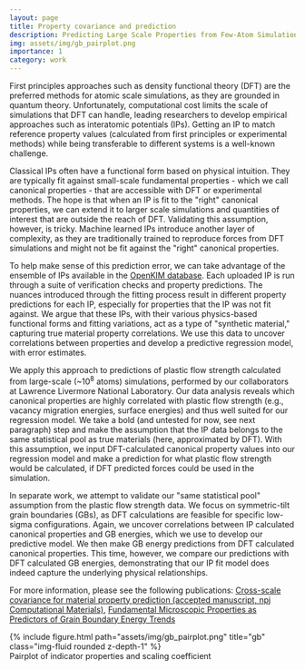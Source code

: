 ```yaml
---
layout: page
title: Property covariance and prediction
description: Predicting Large Scale Properties from Few-Atom Simulations
img: assets/img/gb_pairplot.png
importance: 1
category: work
---
```


First principles approaches such as density functional theory (DFT) are the preferred methods for atomic scale simulations, as they are grounded in quantum theory.
Unfortunately, computational cost limits the scale of simulations that DFT can handle, leading researchers to develop empirical approaches such as interatomic potentials (IPs).
Getting an IP to match reference property values (calculated from first principles or experimental methods) while being transferable to different systems is a well-known challenge.

Classical IPs often have a functional form based on physical intuition.
They are typically fit against small-scale fundamental properties - which we call canonical properties - that are accessible with DFT or experimental methods. 
The hope is that when an IP is fit to the "right" canonical properties, we can extend it to larger scale simulations and quantities of interest that are outside the reach of DFT.
Validating this assumption, however, is tricky.
Machine learned IPs introduce another layer of complexity, as they are traditionally trained to reproduce forces from DFT simulations and might not be fit against the "right" canonical properties.

To help make sense of this prediction error, we can take advantage of the ensemble of IPs available in the [OpenKIM database](https://openkim.org/).
Each uploaded IP is run through a suite of verification checks and property predictions.
The nuances introduced through the fitting process result in different property predictions for each IP, especially for properties that the IP was not fit against.
We argue that these IPs, with their various physics-based functional forms and fitting variations, act as a type of "synthetic material," capturing true material property correlations. 
We use this data to uncover correlations between properties and develop a predictive regression model, with error estimates.

We apply this approach to predictions of plastic flow strength calculated from large-scale (~10<sup>8</sup> atoms) simulations, performed by our collaborators at Lawrence Livermore National Laboratory.
Our data analysis reveals which canonical properties are highly correlated with plastic flow strength (e.g., vacancy migration energies, surface energies) and thus well suited for our regression model.
We take a bold (and untested for now, see next paragraph) step and make the assumption that the IP data belongs to the same statistical pool as true materials (here, approximated by DFT).
With this assumption, we input DFT-calculated canonical property values into our regression model and make a prediction for what plastic flow strength would be calculated, if DFT predicted forces could be used in the simulation.

In separate work, we attempt to validate our "same statistical pool" assumption from the plastic flow strength data.
We focus on symmetric-tilt grain boundaries (GBs), as DFT calculations are feasible for specific low-sigma configurations.
Again, we uncover correlations between IP calculated canonical properties and GB energies, which we use to develop our predictive model.
We then make GB energy predictions from DFT calculated canonical properties.
This time, however, we compare our predictions with DFT calculated GB energies, demonstrating that our IP fit model does indeed capture the underlying physical relationships.

For more information, please see the following publications: [Cross-scale covariance for material property prediction (accepted manuscript, npj Computational Materials)](https://arxiv.org/abs/2406.05146), [Fundamental Microscopic Properties as Predictors of Grain Boundary Energy Trends](https://arxiv.org/abs/2411.16770)

<div class="row">
    <div class="col-sm mt-3 mt-md-0">
        {% include figure.html path="assets/img/gb_pairplot.png" title="gb" class="img-fluid rounded z-depth-1" %}
    </div>
</div>
<div class="caption">
    Pairplot of indicator properties and scaling coefficient
</div>
